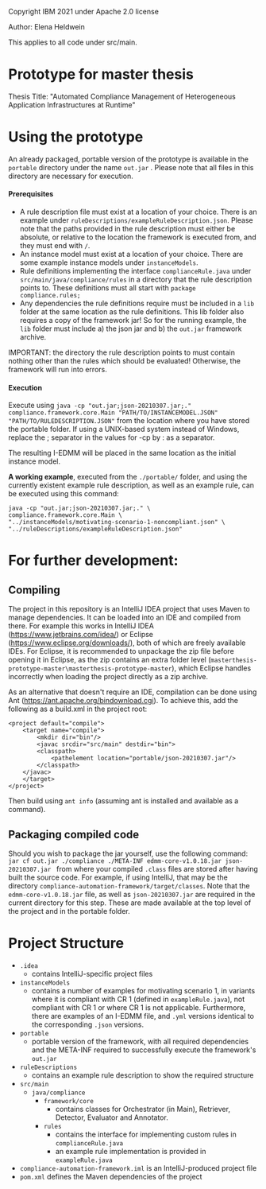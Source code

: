 ﻿Copyright IBM 2021 under Apache 2.0 license

Author: Elena Heldwein

This applies to all code under src/main.

# Prototype for master thesis

Thesis Title:  "Automated Compliance Management of Heterogeneous Application Infrastructures at Runtime"

# Using the prototype

An already packaged, portable version of the prototype is available in the `portable` directory under the name `out.jar`
. Please note that all files in this directory are necessary for execution.

#### Prerequisites

- A rule description file must exist at a location of your choice. There is an example
  under `ruleDescriptions/exampleRuleDescription.json`. Please note that the paths provided in the rule description must
  either be absolute, or relative to the location the framework is executed from, and they must end with `/`.
- An instance model must exist at a location of your choice. There are some example instance models
  under `instanceModels`.
- Rule definitions implementing the interface `complianceRule.java` under `src/main/java/compliance/rules` in a
  directory that the rule description points to. These definitions must all start with `package compliance.rules;`
- Any dependencies the rule definitions require must be included in a `lib` folder at the same location as the rule
  definitions. This lib folder also requires a copy of the framework jar! So for the running example, the `lib` folder
  must include a) the json jar and b) the `out.jar` framework archive.

IMPORTANT: the directory the rule description points to must contain nothing other than the rules which should be
evaluated! Otherwise, the framework will run into errors.

#### Execution

Execute
using `java -cp "out.jar;json-20210307.jar;." compliance.framework.core.Main "PATH/TO/INSTANCEMODEL.JSON" "PATH/TO/RULEDESCRIPTION.JSON"`
from the location where you have stored the portable folder. If using a UNIX-based system instead of Windows, replace
the ; separator in the values for -cp by : as a separator.

The resulting I-EDMM will be placed in the same location as the initial instance model.

**A working example**, executed from the `./portable/` folder, and using the currently existent example rule description, as
well as an example rule, can be executed using this command:

```
java -cp "out.jar;json-20210307.jar;." \
compliance.framework.core.Main \
"../instanceModels/motivating-scenario-1-noncompliant.json" \
"../ruleDescriptions/exampleRuleDescription.json"
```

# For further development:

## Compiling

The project in this repository is an IntelliJ IDEA project that uses Maven to manage dependencies. It can be loaded into
an IDE and compiled from there. For example this works in IntelliJ IDEA (https://www.jetbrains.com/idea/) or
Eclipse (https://www.eclipse.org/downloads/), both of which are freely available IDEs. For Eclipse, it is recommended to
unpackage the zip file before opening it in Eclipse, as the zip contains an extra folder
level (`masterthesis-prototype-master\masterthesis-prototype-master`), which Eclipse handles incorrectly when loading
the project directly as a zip archive.

As an alternative that doesn't require an IDE, compilation can be done using
Ant (https://ant.apache.org/bindownload.cgi). To achieve this, add the following as a build.xml in the project root:

```
<project default="compile">
    <target name="compile">
        <mkdir dir="bin"/>
        <javac srcdir="src/main" destdir="bin">
	    <classpath>
  	        <pathelement location="portable/json-20210307.jar"/>
	    </classpath>
	</javac>
    </target>
</project>
```

Then build using `ant info` (assuming ant is installed and available as a command).

## Packaging compiled code

Should you wish to package the jar yourself, use the following
command: `jar cf out.jar ./compliance ./META-INF edmm-core-v1.0.18.jar json-20210307.jar
` from where your compiled `.class` files are stored after having built the source code. For example, if using IntelliJ,
that may be the directory `compliance-automation-framework/target/classes`. Note that the `edmm-core-v1.0.18.jar` file,
as well as `json-20210307.jar` are required in the current directory for this step. These are made available at the top
level of the project and in the portable folder.

# Project Structure

- `.idea`
    - contains IntelliJ-specific project files
- `instanceModels`
    - contains a number of examples for motivating scenario 1, in variants where it is compliant with CR 1 (defined
      in `exampleRule.java`), not compliant with CR 1 or where CR 1 is not applicable. Furthermore, there are examples
      of an I-EDMM file, and `.yml` versions identical to the corresponding `.json` versions.
- `portable`
    - portable version of the framework, with all required dependencies and the META-INF required to successfully
      execute the framework's `out.jar`
- `ruleDescriptions`
    - contains an example rule description to show the required structure
- `src/main`
    - `java/compliance`
        - `framework/core`
            - contains classes for Orchestrator (in Main), Retriever, Detector, Evaluator and Annotator.
        - `rules`
            - contains the interface for implementing custom rules in `complianceRule.java`
            - an example rule implementation is provided in `exampleRule.java`
- `compliance-automation-framework.iml` is an IntelliJ-produced project file
- `pom.xml` defines the Maven dependencies of the project
